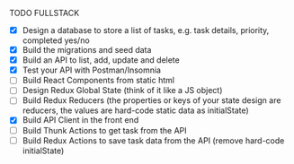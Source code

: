 TODO FULLSTACK

- [x] Design a database to store a list of tasks, e.g. task details, priority, completed yes/no
- [x] Build the migrations and seed data
- [x] Build an API to list, add, update and delete
- [x] Test your API with Postman/Insomnia
- [ ] Build React Components from static html
- [ ] Design Redux Global State (think of it like a JS object)
- [ ] Build Redux Reducers (the properties or keys of your state design are reducers, the values are hard-code static data as initialState)
- [x] Build API Client in the front end
- [ ] Build Thunk Actions to get task from the API
- [ ] Build Redux Actions to save task data from the API (remove hard-code initialState)